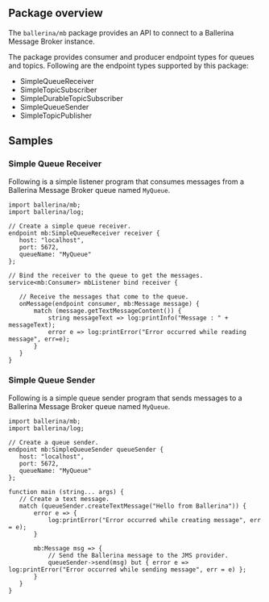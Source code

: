## Package overview

The `ballerina/mb` package provides an API to connect to a Ballerina Message Broker instance.

The package provides consumer and producer endpoint types for queues and topics. Following are the endpoint types
supported by this package:

- SimpleQueueReceiver
- SimpleTopicSubscriber
- SimpleDurableTopicSubscriber
- SimpleQueueSender
- SimpleTopicPublisher

## Samples

### Simple Queue Receiver

Following is a simple listener program that consumes messages from a Ballerina Message Broker queue named `MyQueue`.

```ballerina
import ballerina/mb;
import ballerina/log;

// Create a simple queue receiver.
endpoint mb:SimpleQueueReceiver receiver {
   host: "localhost",
   port: 5672,
   queueName: "MyQueue"
};

// Bind the receiver to the queue to get the messages.
service<mb:Consumer> mbListener bind receiver {

   // Receive the messages that come to the queue.
   onMessage(endpoint consumer, mb:Message message) {
       match (message.getTextMessageContent()) {
           string messageText => log:printInfo("Message : " + messageText);
           error e => log:printError("Error occurred while reading message", err=e);
       }
   }
}
```

### Simple Queue Sender

Following is a simple queue sender program that sends messages to a Ballerina Message Broker queue named `MyQueue`.

```ballerina
import ballerina/mb;
import ballerina/log;

// Create a queue sender.
endpoint mb:SimpleQueueSender queueSender {
   host: "localhost",
   port: 5672,
   queueName: "MyQueue"
};

function main (string... args) {
   // Create a text message.
   match (queueSender.createTextMessage("Hello from Ballerina")) {
       error e => {
           log:printError("Error occurred while creating message", err = e);
       }

       mb:Message msg => {
           // Send the Ballerina message to the JMS provider.
           queueSender->send(msg) but { error e => log:printError("Error occurred while sending message", err = e) };
       }
   }
}
```
